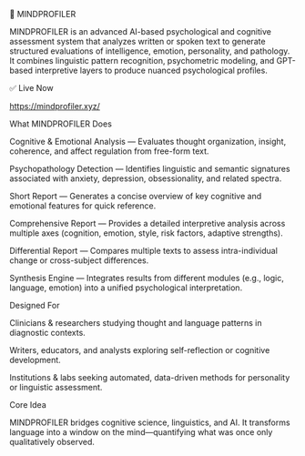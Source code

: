 🧠 MINDPROFILER

MINDPROFILER is an advanced AI-based psychological and cognitive assessment system that analyzes written or spoken text to generate structured evaluations of intelligence, emotion, personality, and pathology. It combines linguistic pattern recognition, psychometric modeling, and GPT-based interpretive layers to produce nuanced psychological profiles.

✅ Live Now

https://mindprofiler.xyz/

What MINDPROFILER Does

Cognitive & Emotional Analysis — Evaluates thought organization, insight, coherence, and affect regulation from free-form text.

Psychopathology Detection — Identifies linguistic and semantic signatures associated with anxiety, depression, obsessionality, and related spectra.

Short Report — Generates a concise overview of key cognitive and emotional features for quick reference.

Comprehensive Report — Provides a detailed interpretive analysis across multiple axes (cognition, emotion, style, risk factors, adaptive strengths).

Differential Report — Compares multiple texts to assess intra-individual change or cross-subject differences.

Synthesis Engine — Integrates results from different modules (e.g., logic, language, emotion) into a unified psychological interpretation.

Designed For

Clinicians & researchers studying thought and language patterns in diagnostic contexts.

Writers, educators, and analysts exploring self-reflection or cognitive development.

Institutions & labs seeking automated, data-driven methods for personality or linguistic assessment.

Core Idea

MINDPROFILER bridges cognitive science, linguistics, and AI.
It transforms language into a window on the mind—quantifying what was once only qualitatively observed.
